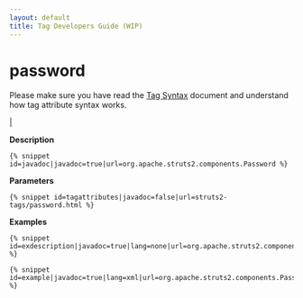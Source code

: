 ```yaml
---
layout: default
title: Tag Developers Guide (WIP)
---
```


# password


Please make sure you have read the [Tag Syntax](#PAGE_13927) document and understand how tag attribute syntax works.

| 

__Description__



~~~~~~~
{% snippet id=javadoc|javadoc=true|url=org.apache.struts2.components.Password %}
~~~~~~~

__Parameters__



~~~~~~~
{% snippet id=tagattributes|javadoc=false|url=struts2-tags/password.html %}
~~~~~~~

__Examples__



~~~~~~~
{% snippet id=exdescription|javadoc=true|lang=none|url=org.apache.struts2.components.Password %}
~~~~~~~


~~~~~~~
{% snippet id=example|javadoc=true|lang=xml|url=org.apache.struts2.components.Password %}
~~~~~~~
